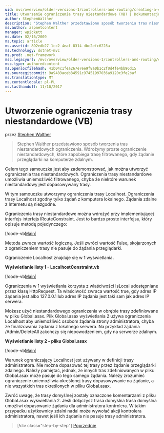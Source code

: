 ```yaml
---
uid: mvc/overview/older-versions-1/controllers-and-routing/creating-a-custom-route-constraint-vb
title: Utworzenie ograniczenia trasy niestandardowe (VB) | Dokumentacja firmy Microsoft
author: StephenWalther
description: "Stephen Walther przedstawiono sposób tworzenia tras niestandardowych ograniczenia. Możemy wdrożyć prosty ograniczenie niestandardowych, które zapobiega trasę dopasowywane w..."
ms.author: aspnetcontent
manager: wpickett
ms.date: 02/16/2009
ms.topic: article
ms.assetid: 892edb27-1cc2-4eaf-8314-dbc2efc6228a
ms.technology: dotnet-mvc
ms.prod: .net-framework
msc.legacyurl: /mvc/overview/older-versions-1/controllers-and-routing/creating-a-custom-route-constraint-vb
msc.type: authoredcontent
ms.openlocfilehash: 41b04c1fea267e7ee9f8a0b1c2f0d4fe4bb96d15
ms.sourcegitcommit: 9a9483aceb34591c97451997036a9120c3fe2baf
ms.translationtype: MT
ms.contentlocale: pl-PL
ms.lasthandoff: 11/10/2017
---
```

<a name="creating-a-custom-route-constraint-vb"></a>Utworzenie ograniczenia trasy niestandardowe (VB)
====================
przez [Stephen Walther](https://github.com/StephenWalther)

> Stephen Walther przedstawiono sposób tworzenia tras niestandardowych ograniczenia. Wdrożymy proste ograniczenie niestandardowych, które zapobiega trasę filtrowanego, gdy żądanie przeglądarki na komputerze zdalnym.


Celem tego samouczka jest aby zademonstrować, jak można utworzyć ograniczenia tras niestandardowych. Ograniczenia trasy niestandardowe umożliwia uniemożliwić filtrowanego, chyba że niektóre warunek niestandardowy jest dopasowywany trasy.

W tym samouczku utworzymy ograniczenia trasy Localhost. Ograniczenia trasy Localhost zgodny tylko żądań z komputera lokalnego. Żądania zdalne z Internetu są niezgodne.

Ograniczenia trasy niestandardowe można wdrożyć przy implementującej interfejs interfejs IRouteConstraint. Jest to bardzo proste interfejsu, który opisuje metodę pojedynczego:

[!code-vb[Main](creating-a-custom-route-constraint-vb/samples/sample1.vb)]

Metoda zwraca wartość logiczną. Jeśli zwróci wartość False, skojarzonych z ograniczeniem trasy nie pasuje do żądania przeglądarki.

Ograniczenie Localhost znajduje się w 1 wyświetlania.

**Wyświetlanie listy 1 - LocalhostConstraint.vb**

[!code-vb[Main](creating-a-custom-route-constraint-vb/samples/sample2.vb)]

Ograniczenia w 1 wyświetlania korzysta z właściwości IsLocal udostępniane przez klasę HttpRequest. Ta właściwość zwraca wartość true, gdy adres IP żądania jest albo 127.0.0.1 lub adres IP żądania jest taki sam jak adres IP serwera.

Możesz użyć niestandardowego ograniczenia w obrębie trasy zdefiniowane w pliku Global.asax. Plik Global.asax wyświetlania 2 używa ograniczenia Localhost aby uniemożliwić osobom żądania strony administratora, chyba że finalizowania żądania z lokalnego serwera. Na przykład żądania /Admin/DeleteAll zakończy się niepowodzeniem, gdy na serwerze zdalnym.

**Wyświetlanie listy 2 - pliku Global.asax**

[!code-vb[Main](creating-a-custom-route-constraint-vb/samples/sample3.vb)]

Warunek ograniczający Localhost jest używany w definicji trasy administratora. Nie można dopasować tej trasy przez żądanie przeglądarki zdalnego. Należy pamiętać, jednak, że innych tras zdefiniowanych w pliku Global.asax może pasuje do tego samego żądania. Należy zrozumieć ograniczenie uniemożliwia określonej trasy dopasowywanie na żądanie, a nie wszystkich tras określonych w pliku Global.asax.

Zwróć uwagę, że trasy domyślnej zostały oznaczone komentarzami z pliku Global.asax wyświetlania 2. Jeśli dołączysz trasa domyślna trasa domyślna umożliwi dopasowanie żądania dla administratora kontrolera. W takim przypadku użytkownicy zdalni nadal może wywołać akcji kontrolera administratora, nawet jeśli ich żądania nie pasuje trasy administratora.

>[!div class="step-by-step"]
[Poprzednie](creating-a-route-constraint-vb.md)
